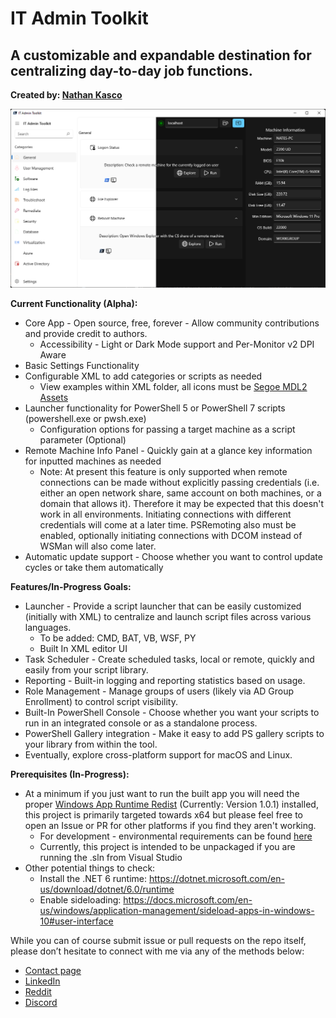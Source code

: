 ﻿# IT Admin Toolkit
## A customizable and expandable destination for centralizing day-to-day job functions.
**Created by: [Nathan Kasco](https://nkasco.com)**

![Sample Pic](Assets/ITATKWinUIPromo.jpg)

**Current Functionality (Alpha):**
- Core App - Open source, free, forever - Allow community contributions and provide credit to authors.
    - Accessibility - Light or Dark Mode support and Per-Monitor v2 DPI Aware
- Basic Settings Functionality
- Configurable XML to add categories or scripts as needed
    - View examples within XML folder, all icons must be [Segoe MDL2 Assets](https://docs.microsoft.com/en-us/windows/winui/api/microsoft.ui.xaml.controls.symbol?view=winui-3.0)
- Launcher functionality for PowerShell 5 or PowerShell 7 scripts (powershell.exe or pwsh.exe)
    - Configuration options for passing a target machine as a script parameter (Optional)
- Remote Machine Info Panel - Quickly gain at a glance key information for inputted machines as needed
    - Note: At present this feature is only supported when remote connections can be made without explicitly passing credentials (i.e. either an open network share, same account on both machines, or a domain that allows it). Therefore it may be expected that this doesn't work in all environments. Initiating connections with different credentials will come at a later time. PSRemoting also must be enabled, optionally initiating connections with DCOM instead of WSMan will also come later.
- Automatic update support - Choose whether you want to control update cycles or take them automatically

**Features/In-Progress Goals:**
- Launcher - Provide a script launcher that can be easily customized (initially with XML) to centralize and launch script files across various languages.
    - To be added: CMD, BAT, VB, WSF, PY
    - Built In XML editor UI
- Task Scheduler - Create scheduled tasks, local or remote, quickly and easily from your script library.
- Reporting - Built-in logging and reporting statistics based on usage.
- Role Management - Manage groups of users (likely via AD Group Enrollment) to control script visibility.
- Built-In PowerShell Console - Choose whether you want your scripts to run in an integrated console or as a standalone process.
- PowerShell Gallery integration -  Make it easy to add PS gallery scripts to your library from within the tool.
- Eventually, explore cross-platform support for macOS and Linux.

**Prerequisites (In-Progress):**
- At a minimum if you just want to run the built app you will need the proper [Windows App Runtime Redist](https://docs.microsoft.com/en-us/windows/apps/windows-app-sdk/downloads#current-releases) (Currently: Version 1.0.1) installed, this project is primarily targeted towards x64 but please feel free to open an Issue or PR for other platforms if you find they aren't working.
    - For development - environmental requirements can be found [here](https://docs.microsoft.com/en-us/windows/apps/winui/winui3/create-your-first-winui3-app#unpackaged-create-a-new-project-for-an-unpackaged-c-or-c-winui-3-desktop-app)
    - Currently, this project is intended to be unpackaged if you are running the .sln from Visual Studio
- Other potential things to check:
    - Install the .NET 6 runtime: https://dotnet.microsoft.com/en-us/download/dotnet/6.0/runtime
    - Enable sideloading: https://docs.microsoft.com/en-us/windows/application-management/sideload-apps-in-windows-10#user-interface

While you can of course submit issue or pull requests on the repo itself, please don’t hesitate to connect with me via any of the methods below:
- [Contact page](https://www.nkasco.com/contact)
- [LinkedIn](https://www.linkedin.com/in/nkasco/)
- [Reddit](https://www.reddit.com/user/nkasco)
- [Discord](https://discordapp.com/users/BusyGiraffe#8669)
